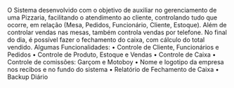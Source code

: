 O Sistema desenvolvido com o objetivo de auxiliar no gerenciamento de uma Pizzaria, facilitando o atendimento ao cliente, controlando tudo que ocorre, em relação (Mesa, Pedidos, Funcionário, Cliente, Estoque). Além de controlar vendas nas mesas, também controla vendas por telefone. No final do dia, é possível fazer o fechamento do caixa, com cálculo do total vendido.
Algumas Funcionalidades:
•	Controle de Cliente, Funcionários e Pedidos
•	Controle de Produto, Estoque e Vendas
•	Controle de Caixa
•	Controle de comissões: Garçom e Motoboy
•	Nome e logotipo da empresa nos recibos e no fundo do sistema
•	Relatório de Fechamento de Caixa
•	Backup Diário